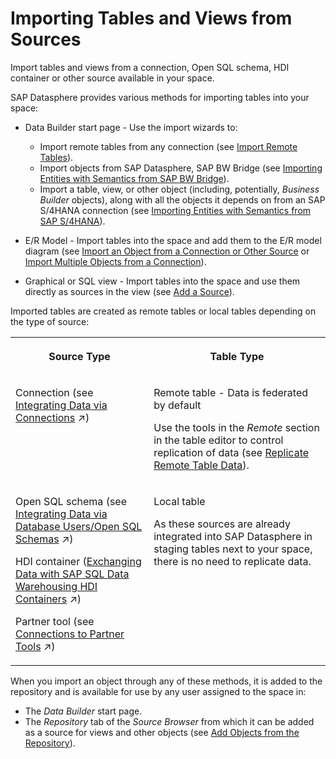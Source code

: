 <!-- loio7c4acd33e39a451e99c87f0661772443 -->

# Importing Tables and Views from Sources

Import tables and views from a connection, Open SQL schema, HDI container or other source available in your space. 

SAP Datasphere provides various methods for importing tables into your space:

-   Data Builder start page - Use the import wizards to:
    -   Import remote tables from any connection \(see [Import Remote Tables](import-remote-tables-fd04efb.md)\).
    -   Import objects from SAP Datasphere, SAP BW Bridge \(see [Importing Entities with Semantics from SAP BW Bridge](importing-entities-with-semantics-from-sap-bw-bridge-7bcd321.md)\).
    -   Import a table, view, or other object \(including, potentially, *Business Builder* objects\), along with all the objects it depends on from an SAP S/4HANA connection \(see [Importing Entities with Semantics from SAP S/4HANA](importing-entities-with-semantics-from-sap-s-4hana-845fedb.md)\).

-   E/R Model - Import tables into the space and add them to the E/R model diagram \(see [Import an Object from a Connection or Other Source](../import-an-object-from-a-connection-or-other-source-3e6f8f2.md) or [Import Multiple Objects from a Connection](../import-multiple-objects-from-a-connection-e720b13.md)\).
-   Graphical or SQL view - Import tables into the space and use them directly as sources in the view \(see [Add a Source](../add-a-source-1eee180.md)\).

Imported tables are created as remote tables or local tables depending on the type of source:


<table>
<tr>
<th valign="top">

Source Type



</th>
<th valign="top">

Table Type



</th>
</tr>
<tr>
<td valign="top">

Connection \(see [Integrating Data via Connections](https://help.sap.com/viewer/be5967d099974c69b77f4549425ca4c0/cloud/en-US/eb85e157ab654152bd68a8714036e463.html "Connections provide access to data from a wide range of sources, cloud as well as on-premise sources, SAP as well as Non-SAP sources, and partner tools. They allow users assigned to a space to use objects from the connected source to acquire, prepare and access data from those sources in SAP Datasphere. To connect to different sources, SAP Datasphere provides different connection types.") :arrow_upper_right:\)



</td>
<td valign="top">

Remote table - Data is federated by default

Use the tools in the *Remote* section in the table editor to control replication of data \(see [Replicate Remote Table Data](replicate-remote-table-data-7e258a7.md)\).



</td>
</tr>
<tr>
<td valign="top">

Open SQL schema \(see [Integrating Data via Database Users/Open SQL Schemas](https://help.sap.com/viewer/be5967d099974c69b77f4549425ca4c0/cloud/en-US/3de55a78a4614deda589633baea28645.html "Create a database user in your space to read and write directly to the SAP HANA Cloud database on which SAP Datasphere runs. Each database user has an Open SQL schema, which is attached to a space schema and provides a secure method for exchanging data with the space.") :arrow_upper_right:\)

HDI container \([Exchanging Data with SAP SQL Data Warehousing HDI Containers](https://help.sap.com/viewer/be5967d099974c69b77f4549425ca4c0/cloud/en-US/1aec7ca95af24208a61c1a444b249d95.html "Use SAP SQL Data Warehousing to build calculation views and other SAP HANA Cloud HDI objects directly in your SAP Datasphere run-time database and then exchange data between your HDI containers and your SAP Datasphere spaces. SAP SQL Data Warehousing can be used to bring existing HDI objects into your SAP Datasphere environment, and to allow users familiar with the HDI tools to leverage advanced SAP HANA Cloud features.") :arrow_upper_right:\)

Partner tool \(see [Connections to Partner Tools](https://help.sap.com/viewer/be5967d099974c69b77f4549425ca4c0/cloud/en-US/55da0faa34d448f28f47021e99e18351.html "Extend connectivity beyond SAP Datasphere standard remote connectivity and cover additional data sources that are available with partner tools.") :arrow_upper_right:\)



</td>
<td valign="top">

Local table

As these sources are already integrated into SAP Datasphere in staging tables next to your space, there is no need to replicate data.



</td>
</tr>
</table>

When you import an object through any of these methods, it is added to the repository and is available for use by any user assigned to the space in:

-   The *Data Builder* start page.
-   The *Repository* tab of the *Source Browser* from which it can be added as a source for views and other objects \(see [Add Objects from the Repository](../add-objects-from-the-repository-13fcecd.md)\).


